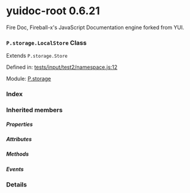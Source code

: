 
# yuidoc-root 0.6.21

Fire Doc, Fireball-x&#x27;s JavaScript Documentation engine forked from YUI.

### `P.storage.LocalStore` Class

Extends `P.storage.Store`

Defined in: [tests/input/test2/namespace.js:12](../files/tests/input/test2/namespace.js.js)

Module: [P.storage](../modules/P.storage.md)




 

### Index






### Inherited members

##### Properties


##### Attributes


##### Methods


##### Events




### Details




